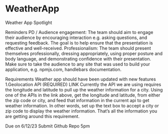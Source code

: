 # WeatherApp
Weather App Spotlight

Reminders
PD / Audience engagement: The team should aim to engage their audience by encouraging interaction e.g. asking questions, and requesting feedback.  The goal is to help ensure that the presentation is effective and well-received. 
Professionalism: The team should present themselves professionally, dressing appropriately, using proper posture and body language, and demonstrating confidence with their presentation. 
Make sure to take the audience to any site that was used to build your application, e.g. npmjs.com, handlebars documentation.  

Requirements 
Weather app should have been updated with new features
1.Geolocation API (REQUIRED) LINK
Currently the API we are using requires the longitude and latitude to pull up the weather information for a city.  Using one of the APIs in the link above, get the longitude and latitude, from either the zip code or city, and feed that information in the current api to get weather information.
In other words, set up the text box to accept a city or zip code to display the weather information.  That’s all the information you are getting around this requirement. 


Due on 6/12/23 Submit Github Repo 5pm

